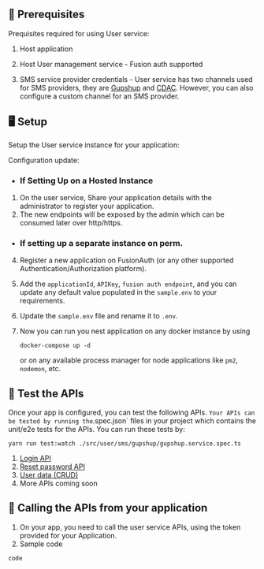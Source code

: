 ## 📕 Prerequisites

Prequisites required for using User service:

1. Host application

2. Host User management service - Fusion auth supported

3. SMS service provider credentials - User service has two channels used for SMS providers, they are [Gupshup](/src/user/sms/gupshup/) and [CDAC](/src/user/sms/cdac/). However, you can also configure a custom channel for an SMS provider.

## 🖥️ Setup

Setup the User service instance for your application:

Configuration update:

- ### If Setting Up on a Hosted Instance
1. On the user service, Share your application details with the administrator to register your application.
2. The new endpoints will be exposed by the admin which can be consumed later over http/https.

- ### If setting up a separate instance on perm.
4. Register a new application on FusionAuth (or any other supported Authentication/Authorization platform).
5. Add the `applicationId`, `APIKey`, `fusion auth endpoint`, and you can update any default value populated in the `sample.env` to your requirements.
6. Update the `sample.env` file and rename it to `.env`.
7. Now you can run you nest application on any docker instance by using 

    ```shell
    docker-compose up -d
    ```
    or on any available process manager for node applications like `pm2`, `nodemon`, etc.

## 🔨 Test the APIs

Once your app is configured, you can test the following APIs.
` Your APIs can be tested by running the `.spec.json` files in your project which contains the unit/e2e tests for the APIs.
You can run these tests by:
```shell
yarn run test:watch ./src/user/sms/gupshup/gupshup.service.spec.ts
```

1. [Login API](/src/admin/fusionauth/)
2. [Reset password API](/src/user/sms/)
3. [User data (CRUD)](/src/user/user-db/)
4. More APIs coming soon

## 📲 Calling the APIs from your application

1. On your app, you need to call the user service APIs, using the token provided for your Application.
2. Sample code 

```ts
code
```
